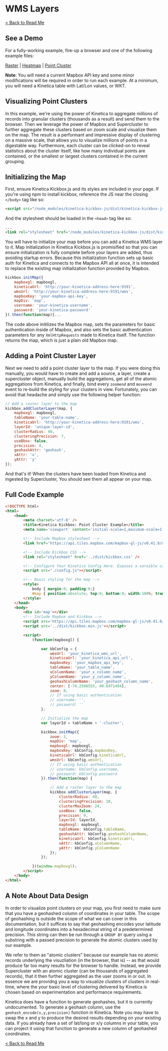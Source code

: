 # **WMS Layers**

[< Back to Read Me](../README.md)

## See a Demo

For a fully-working example, fire-up a browser and one of the following example files:

[Raster](../examples/wms-raster.html) | [Heatmap](../examples/wms-heatmap.html) | [Point Cluster](../examples/point-cluster.html)

**Note**: You will need a current Mapbox API key and some minor modifications will be required in order to run each example. At a minimum, you will need a Kinetica table with Lat/Lon values, or WKT.

## Visualizing Point Clusters

In this example, we're using the power of Kinetica to aggregate millions of records into granular clusters (thousands as a result) and send them to the browser. Then we leverage the power of Mapbox and Supercluster to further aggregate these clusters based on zoom scale and visualize them on the map. The result is a performant and impressive display of clustering on a massive scale, that allows you to visualize millions of points in a digestable way. Furthermore, each cluster can be clicked-on to reveal statistics about the cluster itself, like how many individual points are contained, or the smallest or largest clusters contained in the current grouping.

## Initializing the Map

First, ensure Kinetica Kickbox.js and its styles are included in your page. If you're using npm to install kickbox, reference the JS near the closing `</body>` tag like so:

```html
<script src="/node_modules/kinetica-kickbox-js/dist/kinetica-kickbox-js.min.js"></script>
```

And the stylesheet should be loaded in the `<head>` tag like so:

```html
...
<link rel="stylesheet" href="/node_modules/kinetica-kickbox-js/dist/kinetica-kickbox-js.min.css" />
```

You will have to initialize your map before you can add a Kinetica WMS layer to it. Map initialization in Kinetica Kickbox.js is promisified so that you can ensure initialization is fully complete before your layers are added, thus avoiding startup errors. Because this initialization function sets up basic auth for Kinetica and connects to the Mapbox API all at once, it is intended to replace the existing map initialization function provided by Mapbox.

```javascript
kickbox.initMap({
    mapboxgl: mapboxgl,
    kineticaUrl: 'http://your-kinetica-address-here:9191',
    wmsUrl: 'http://your-kinetica-address-here:9191/wms',
    mapboxKey: 'your-mapbox-api-key',
    mapDiv: 'map',
    username: 'your-kinetica-username',
    password: 'your-kinetica-password'
}).then(function(map){...
```

The code above initilizes the Mapbox map, sets the parameters for basic authentication inside of Mapbox, and also sets the basic authentication parameters for any `XmlHttpRequests` made to Kinetica itself. The function returns the map, which is just a plain old Mapbox map.

## Adding a Point Cluster Layer

Next we need to add a point cluster layer to the map. If you were doing this manually, you would have to create and add a source, a layer, create a supercluster object, manually build the aggregations, get all of the atomic aggregations from Kinetica, and finally, bind every `zoomend` and `moveend` event to re-build the styling for your clusters in view. Fortunately, you can avoid that headache and simply use the following helper function:

```javascript
// Add a raster layer to the map
kickbox.addClusterLayer(map, {
    mapboxgl: mapboxgl,
    tableName: 'your-table-name',
    kineticaUrl: 'http://your-kinetica-address-here:9191/wms',
    layerId: 'unique-layer-id',
    clusterRadius: 40,
    clusteringPrecision: 7,
    useBbox: false,
    precision: 4,
    geohashAttr: 'geohash',
    xAttr: 'x',
    yAttr: 'y'
});
```

And that's it! When the clusters have been loaded from Kinetica and ingested by Supercluster, You should see them all appear on your map.

## Full Code Example

```html
<!DOCTYPE html>
<html>
    <head>
        <meta charset='utf-8' />
        <title>Kinetica Kickbox: Point Cluster Example</title>
        <meta name='viewport' content='initial-scale=1,maximum-scale=1,user-scalable=no' />

        <!-- Include Mapbox stylesheet -->
        <link href='https://api.tiles.mapbox.com/mapbox-gl-js/v0.41.0/mapbox-gl.css' rel='stylesheet' />

        <!-- Include Kickbox CSS -->
        <link rel="stylesheet" href='../dist/kickbox.css' />

        <!-- Configure Your Kinetica Config Here. Exposes a varaible called "kbConfig" -->
        <script src="./config.js"></script>

        <!-- Basic styling for the map -->
        <style>
            body { margin:0; padding:0;}
            #map { position:absolute; top:0; bottom:0; width:100%; transition: all 0.3s; }
        </style>
    </head>
    <body>
        <div id='map'></div>
        <!-- Include Mapbox and Kickbox -->
        <script src='https://api.tiles.mapbox.com/mapbox-gl-js/v0.41.0/mapbox-gl.js'></script>
        <script src='../dist/kickbox.min.js'></script>

        <script>
            (function(mapboxgl) {

                var kbConfig = {
                    wmsUrl: 'your_kinetica_wms_url',
                    kineticaUrl: 'your_kinetica_api_url',
                    mapboxKey: 'your_mapbox_api_key',
                    tableName: 'your_table_name',
                    xColumnName: 'your_x_column_name',
                    yColumnName: 'your_y_column_name',
                    geohashColumnName: 'your_geohash_column_name',
                    center: [-74.2598555, 40.6971494],
                    zoom: 8,
                    // If using basic authentication
                    // username: '',
                    // password: ''
                };

                // Initialize the map
                var layerId = tableName + '-cluster';

                kickbox.initMap({
                    zoom: 3,
                    mapDiv: 'map',
                    mapboxgl: mapboxgl,
                    mapboxKey: kbConfig.mapboxKey,
                    kineticaUrl: kbConfig.kineticaUrl,
                    wmsUrl: kbConfig.wmsUrl,
                    // If using basic authentication
                    // username: kbConfig.username,
                    // password: kbConfig.password
                }).then(function(map) {

                    // Add a raster layer to the map
                    kickbox.addClusterLayer(map, {
                        clusterRadius: 40,
                        clusteringPrecision: 10,
                        clusterMaxZoom: 24,
                        useBbox: false,
                        precision: 9,
                        layerId: layerId,
                        mapboxgl: mapboxgl,
                        tableName: kbConfig.tableName,
                        geohashAttr: kbConfig.geohashColumnName,
                        kineticaUrl: kbConfig.kineticaUrl,
                        xAttr: kbConfig.xColumnName,
                        yAttr: kbConfig.yColumnName
                    });
                });

            })(window.mapboxgl);
        </script>
    </body>
</html>
```

## A Note About Data Design

In order to visualize point clusters on your map, you first need to make sure that you have a geohashed column of coordinates in your table. The scope of geohashing is outside the scope of what we can cover in this documentation, but it suffices to say that geohashing encodes your latitude and longitude coordinates into a hexadecimal string of a predetermined precision. This string can then be run through a `GROUP BY` query using a substring with a passed precision to generate the atomic clusters used by our example.

We refer to them as "atomic clusters" because our example has no atomic records underlying the visuzliation (in the browser, that is) -- as that would produce far too many results for the browser to handle. Instead, we provide Supercluster with an atomic cluster (can be thousands of aggregated records), that it then further aggregated as the user zooms in or out. In essence we are providng you a way to visualize clusters of clusters in real-time, where the your basic level of clustering delivered by Kinetica is chosen based on experimentation and performance requirements.

Kinetica does have a function to generate geohashes, but it is currently undocumented. To generate a geohash column, use the `geohash_encode(x,y,precision)` function in Kinetica. Note you may have to swap the x and y to produce the desired results depending on your existing data. If you already have a set of lat/long or x/y columns in your table, you can project it using that function to generate a new column of geohashed coordinates.

[< Back to Read Me](./../README.md)